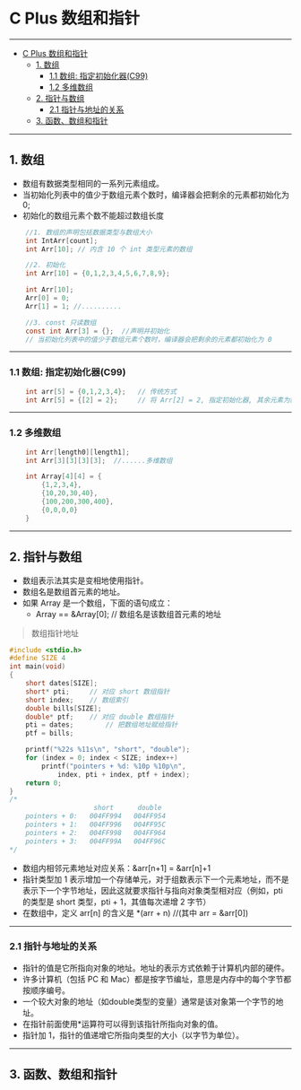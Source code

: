 # C Plus 数组和指针

---
- [C Plus 数组和指针](#c-plus-数组和指针)
  - [1. 数组](#1-数组)
    - [1.1 数组: 指定初始化器(C99)](#11-数组-指定初始化器c99)
    - [1.2 多维数组](#12-多维数组)
  - [2. 指针与数组](#2-指针与数组)
    - [2.1 指针与地址的关系](#21-指针与地址的关系)
  - [3. 函数、数组和指针](#3-函数数组和指针)

---
## 1. 数组

- 数组有数据类型相同的一系列元素组成。
- 当初始化列表中的值少于数组元素个数时，编译器会把剩余的元素都初始化为0;
- 初始化的数组元素个数不能超过数组长度

```c
    //1. 数组的声明包括数据类型与数组大小
    int IntArr[count];  
    int Arr[10]; // 内含 10 个 int 类型元素的数组

    //2. 初始化
    int Arr[10] = {0,1,2,3,4,5,6,7,8,9};

    int Arr[10];
    Arr[0] = 0;
    Arr[1] = 1; //..........

    //3. const 只读数组
    const int Arr[3] = {};  //声明并初始化
    // 当初始化列表中的值少于数组元素个数时，编译器会把剩余的元素都初始化为 0
```

---
### 1.1 数组: 指定初始化器(C99)

```c
    int arr[5] = {0,1,2,3,4};   // 传统方式
    int Arr[5] = {[2] = 2};     // 将 Arr[2] = 2, 指定初始化器, 其余元素为默认值
```

---
### 1.2 多维数组

```c
    int Arr[length0][length1];
    int Arr[3][3][3][3];  //......多维数组

    int Array[4][4] = {
        {1,2,3,4},
        {10,20,30,40},
        {100,200,300,400},
        {0,0,0,0}
    }
```

---
## 2. 指针与数组

- 数组表示法其实是变相地使用指针。
- 数组名是数组首元素的地址。
- 如果 Array 是一个数组，下面的语句成立：
    - Array == &Array[0]; // 数组名是该数组首元素的地址

> 数组指针地址

```c
#include <stdio.h>
#define SIZE 4
int main(void)
{
	short dates[SIZE];
	short* pti;		// 对应 short 数组指针
	short index;	// 数组索引
	double bills[SIZE];
	double* ptf;	// 对应 double 数组指针
	pti = dates;		// 把数组地址赋给指针
	ptf = bills;		

	printf("%22s %11s\n", "short", "double");
	for (index = 0; index < SIZE; index++)
		printf("pointers + %d: %10p %10p\n", 
			index, pti + index, ptf + index); 
	return 0;
}
/*
	                 short      double
	pointers + 0:   004FF994   004FF954
	pointers + 1:   004FF996   004FF95C
	pointers + 2:   004FF998   004FF964
	pointers + 3:   004FF99A   004FF96C
*/
```

- 数组内相邻元素地址对应关系：&arr[n+1] = &arr[n]+1 
- 指针类型加 1 表示增加一个存储单元，对于组数表示下一个元素地址，而不是表示下一个字节地址，因此这就要求指针与指向对象类型相对应（例如，pti 的类型是 short 类型，pti + 1，其值每次递增 2 字节）
- 在数组中，定义 arr[n] 的含义是 *(arr + n)  //(其中 arr = &arr[0])

---
### 2.1 指针与地址的关系

- 指针的值是它所指向对象的地址。地址的表示方式依赖于计算机内部的硬件。
- 许多计算机（包括 PC 和 Mac）都是按字节编址，意思是内存中的每个字节都按顺序编号。
- 一个较大对象的地址（如double类型的变量）通常是该对象第一个字节的地址。
- 在指针前面使用*运算符可以得到该指针所指向对象的值。
- 指针加 1，指针的值递增它所指向类型的大小（以字节为单位）。

---
## 3. 函数、数组和指针